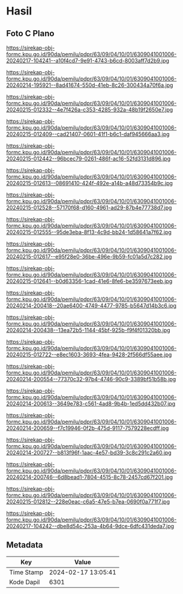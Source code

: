# Hasil

## Foto C Plano

https://sirekap-obj-formc.kpu.go.id/90da/pemilu/pdpr/63/09/04/10/01/6309041001006-20240217-104241--a10f4cd7-9e91-4743-b6cd-8003aff7d2b9.jpg

https://sirekap-obj-formc.kpu.go.id/90da/pemilu/pdpr/63/09/04/10/01/6309041001006-20240214-195921--8ad41674-550d-41eb-8c26-300434a70f6a.jpg

https://sirekap-obj-formc.kpu.go.id/90da/pemilu/pdpr/63/09/04/10/01/6309041001006-20240215-012332--4e7f426a-c353-4285-932a-48b19f2650e7.jpg

https://sirekap-obj-formc.kpu.go.id/90da/pemilu/pdpr/63/09/04/10/01/6309041001006-20240215-012409--cad21407-0601-41f1-b6c1-daf945666aa3.jpg

https://sirekap-obj-formc.kpu.go.id/90da/pemilu/pdpr/63/09/04/10/01/6309041001006-20240215-012442--96bcec79-0261-486f-ac16-52fd3131d896.jpg

https://sirekap-obj-formc.kpu.go.id/90da/pemilu/pdpr/63/09/04/10/01/6309041001006-20240215-012613--08691410-424f-492e-a14b-a48d73354b9c.jpg

https://sirekap-obj-formc.kpu.go.id/90da/pemilu/pdpr/63/09/04/10/01/6309041001006-20240215-012528--57170f68-d160-4961-ad29-87b4e77738d7.jpg

https://sirekap-obj-formc.kpu.go.id/90da/pemilu/pdpr/63/09/04/10/01/6309041001006-20240215-012555--95de3eba-8f13-4c9d-bb24-1d58641a7f62.jpg

https://sirekap-obj-formc.kpu.go.id/90da/pemilu/pdpr/63/09/04/10/01/6309041001006-20240215-012617--e95f28e0-36be-496e-9b59-fc01a5d7c282.jpg

https://sirekap-obj-formc.kpu.go.id/90da/pemilu/pdpr/63/09/04/10/01/6309041001006-20240215-012641--b0d63356-1cad-41e6-8fe6-be3597673eeb.jpg

https://sirekap-obj-formc.kpu.go.id/90da/pemilu/pdpr/63/09/04/10/01/6309041001006-20240214-200418--20ae6400-4749-4477-9785-b5647d14b3c6.jpg

https://sirekap-obj-formc.kpu.go.id/90da/pemilu/pdpr/63/09/04/10/01/6309041001006-20240214-200438--13ea72b5-1144-45bf-925b-f9f4f01320bb.jpg

https://sirekap-obj-formc.kpu.go.id/90da/pemilu/pdpr/63/09/04/10/01/6309041001006-20240215-012722--e8ec1603-3693-4fea-9428-2f566df55aee.jpg

https://sirekap-obj-formc.kpu.go.id/90da/pemilu/pdpr/63/09/04/10/01/6309041001006-20240214-200554--77370c32-97b4-4746-90c9-3389bf51b58b.jpg

https://sirekap-obj-formc.kpu.go.id/90da/pemilu/pdpr/63/09/04/10/01/6309041001006-20240214-200613--3649e783-c561-4ad8-9b4b-1ed5dd432b07.jpg

https://sirekap-obj-formc.kpu.go.id/90da/pemilu/pdpr/63/09/04/10/01/6309041001006-20240214-200659--f7c19946-0f2b-475d-9117-7579228ecdff.jpg

https://sirekap-obj-formc.kpu.go.id/90da/pemilu/pdpr/63/09/04/10/01/6309041001006-20240214-200727--b813f96f-1aac-4e57-bd39-3c8c291c2a60.jpg

https://sirekap-obj-formc.kpu.go.id/90da/pemilu/pdpr/63/09/04/10/01/6309041001006-20240214-200746--6d8bead1-7804-4515-8c78-2457cd67f201.jpg

https://sirekap-obj-formc.kpu.go.id/90da/pemilu/pdpr/63/09/04/10/01/6309041001006-20240215-012812--228e0eac-c6a5-47e5-b7ea-0690f0a771f7.jpg

https://sirekap-obj-formc.kpu.go.id/90da/pemilu/pdpr/63/09/04/10/01/6309041001006-20240217-104242--dbe8d54c-253a-4b64-9dce-6dfc431deda7.jpg


## Metadata

| Key        | Value               |
| ---------- | ------------------- |
| Time Stamp | 2024-02-17 13:05:41 |
| Kode Dapil | 6301                |



